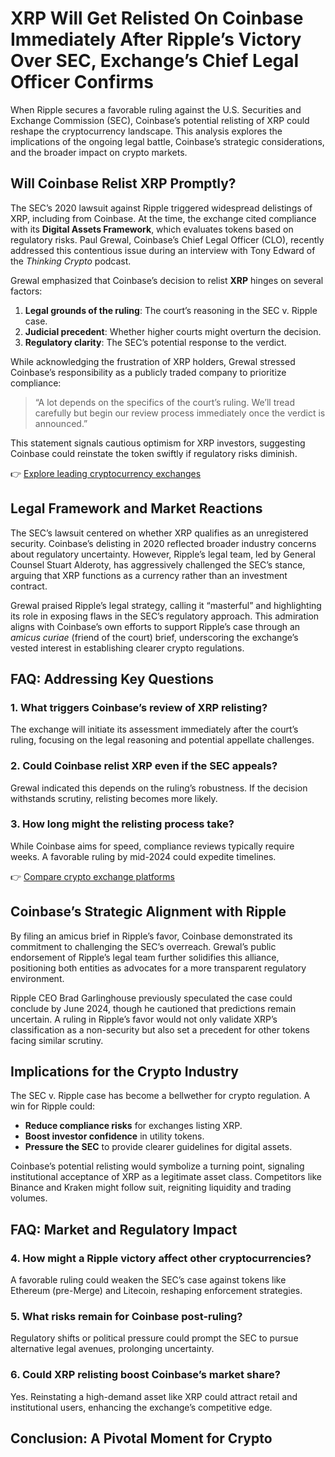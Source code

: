 # XRP Will Get Relisted On Coinbase Immediately After Ripple’s Victory Over SEC, Exchange’s Chief Legal Officer Confirms  

When Ripple secures a favorable ruling against the U.S. Securities and Exchange Commission (SEC), Coinbase’s potential relisting of XRP could reshape the cryptocurrency landscape. This analysis explores the implications of the ongoing legal battle, Coinbase’s strategic considerations, and the broader impact on crypto markets.  

## **Will Coinbase Relist XRP Promptly?**  

The SEC’s 2020 lawsuit against Ripple triggered widespread delistings of XRP, including from Coinbase. At the time, the exchange cited compliance with its **Digital Assets Framework**, which evaluates tokens based on regulatory risks. Paul Grewal, Coinbase’s Chief Legal Officer (CLO), recently addressed this contentious issue during an interview with Tony Edward of the *Thinking Crypto* podcast.  

Grewal emphasized that Coinbase’s decision to relist **XRP** hinges on several factors:  
1. **Legal grounds of the ruling**: The court’s reasoning in the SEC v. Ripple case.  
2. **Judicial precedent**: Whether higher courts might overturn the decision.  
3. **Regulatory clarity**: The SEC’s potential response to the verdict.  

While acknowledging the frustration of XRP holders, Grewal stressed Coinbase’s responsibility as a publicly traded company to prioritize compliance:  
> “A lot depends on the specifics of the court’s ruling. We’ll tread carefully but begin our review process immediately once the verdict is announced.”  

This statement signals cautious optimism for XRP investors, suggesting Coinbase could reinstate the token swiftly if regulatory risks diminish.  

👉 [Explore leading cryptocurrency exchanges](https://bit.ly/okx-bonus)  

## **Legal Framework and Market Reactions**  

The SEC’s lawsuit centered on whether XRP qualifies as an unregistered security. Coinbase’s delisting in 2020 reflected broader industry concerns about regulatory uncertainty. However, Ripple’s legal team, led by General Counsel Stuart Alderoty, has aggressively challenged the SEC’s stance, arguing that XRP functions as a currency rather than an investment contract.  

Grewal praised Ripple’s legal strategy, calling it “masterful” and highlighting its role in exposing flaws in the SEC’s regulatory approach. This admiration aligns with Coinbase’s own efforts to support Ripple’s case through an *amicus curiae* (friend of the court) brief, underscoring the exchange’s vested interest in establishing clearer crypto regulations.  

## **FAQ: Addressing Key Questions**  

### **1. What triggers Coinbase’s review of XRP relisting?**  
The exchange will initiate its assessment immediately after the court’s ruling, focusing on the legal reasoning and potential appellate challenges.  

### **2. Could Coinbase relist XRP even if the SEC appeals?**  
Grewal indicated this depends on the ruling’s robustness. If the decision withstands scrutiny, relisting becomes more likely.  

### **3. How long might the relisting process take?**  
While Coinbase aims for speed, compliance reviews typically require weeks. A favorable ruling by mid-2024 could expedite timelines.  

👉 [Compare crypto exchange platforms](https://bit.ly/okx-bonus)  

## **Coinbase’s Strategic Alignment with Ripple**  

By filing an amicus brief in Ripple’s favor, Coinbase demonstrated its commitment to challenging the SEC’s overreach. Grewal’s public endorsement of Ripple’s legal team further solidifies this alliance, positioning both entities as advocates for a more transparent regulatory environment.  

Ripple CEO Brad Garlinghouse previously speculated the case could conclude by June 2024, though he cautioned that predictions remain uncertain. A ruling in Ripple’s favor would not only validate XRP’s classification as a non-security but also set a precedent for other tokens facing similar scrutiny.  

## **Implications for the Crypto Industry**  

The SEC v. Ripple case has become a bellwether for crypto regulation. A win for Ripple could:  
- **Reduce compliance risks** for exchanges listing XRP.  
- **Boost investor confidence** in utility tokens.  
- **Pressure the SEC** to provide clearer guidelines for digital assets.  

Coinbase’s potential relisting would symbolize a turning point, signaling institutional acceptance of XRP as a legitimate asset class. Competitors like Binance and Kraken might follow suit, reigniting liquidity and trading volumes.  

## **FAQ: Market and Regulatory Impact**  

### **4. How might a Ripple victory affect other cryptocurrencies?**  
A favorable ruling could weaken the SEC’s case against tokens like Ethereum (pre-Merge) and Litecoin, reshaping enforcement strategies.  

### **5. What risks remain for Coinbase post-ruling?**  
Regulatory shifts or political pressure could prompt the SEC to pursue alternative legal avenues, prolonging uncertainty.  

### **6. Could XRP relisting boost Coinbase’s market share?**  
Yes. Reinstating a high-demand asset like XRP could attract retail and institutional users, enhancing the exchange’s competitive edge.  

## **Conclusion: A Pivotal Moment for Crypto**  
